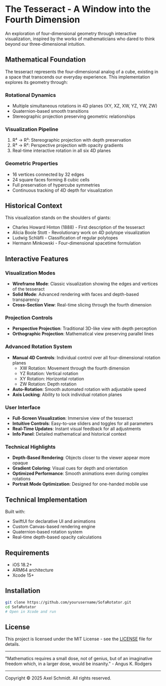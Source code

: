 # The Tesseract - A Window into the Fourth Dimension

An exploration of four-dimensional geometry through interactive visualization, inspired by the works of mathematicians who dared to think beyond our three-dimensional intuition.

## Mathematical Foundation

The tesseract represents the four-dimensional analog of a cube, existing in a space that transcends our everyday experience. This implementation explores its geometry through:

### Rotational Dynamics
- Multiple simultaneous rotations in 4D planes (XY, XZ, XW, YZ, YW, ZW)
- Quaternion-based smooth transitions
- Stereographic projection preserving geometric relationships

### Visualization Pipeline
1. R⁴ → R³: Stereographic projection with depth preservation
2. R³ → R²: Perspective projection with opacity gradients
3. Real-time interactive rotation in all six 4D planes

### Geometric Properties
- 16 vertices connected by 32 edges
- 24 square faces forming 8 cubic cells
- Full preservation of hypercube symmetries
- Continuous tracking of 4D depth for visualization

## Historical Context

This visualization stands on the shoulders of giants:
- Charles Howard Hinton (1888) - First description of the tesseract
- Alicia Boole Stott - Revolutionary work on 4D polytope visualization
- Ludwig Schläfli - Classification of regular polytopes
- Hermann Minkowski - Four-dimensional spacetime formulation


## Interactive Features

### Visualization Modes
- **Wireframe Mode**: Classic visualization showing the edges and vertices of the tesseract
- **Solid Mode**: Advanced rendering with faces and depth-based transparency
- **Cross-Section View**: Real-time slicing through the fourth dimension

### Projection Controls
- **Perspective Projection**: Traditional 3D-like view with depth perception
- **Orthographic Projection**: Mathematical view preserving parallel lines

### Advanced Rotation System
- **Manual 4D Controls**: Individual control over all four-dimensional rotation planes
  - XW Rotation: Movement through the fourth dimension
  - YZ Rotation: Vertical rotation
  - XY Rotation: Horizontal rotation
  - ZW Rotation: Depth rotation
- **Auto-Rotation**: Smooth automated rotation with adjustable speed
- **Axis Locking**: Ability to lock individual rotation planes

### User Interface
- **Full-Screen Visualization**: Immersive view of the tesseract
- **Intuitive Controls**: Easy-to-use sliders and toggles for all parameters
- **Real-Time Updates**: Instant visual feedback for all adjustments
- **Info Panel**: Detailed mathematical and historical context

### Technical Highlights
- **Depth-Based Rendering**: Objects closer to the viewer appear more opaque
- **Gradient Coloring**: Visual cues for depth and orientation
- **Optimized Performance**: Smooth animations even during complex rotations
- **Portrait Mode Optimization**: Designed for one-handed mobile use


## Technical Implementation

Built with:
- SwiftUI for declarative UI and animations
- Custom Canvas-based rendering engine
- Quaternion-based rotation system
- Real-time depth-based opacity calculations

## Requirements
- iOS 18.2+
- ARM64 architecture
- Xcode 15+

## Installation
```bash
git clone https://github.com/yourusername/SofaRotator.git
cd SofaRotator
# Open in Xcode and run
```

## License

This project is licensed under the MIT License - see the [LICENSE](LICENSE) file for details.

---

"Mathematics requires a small dose, not of genius, but of an imaginative freedom which, in a larger dose, would be insanity." - Angus K. Rodgers

---

Copyright © 2025 Axel Schmidt. All rights reserved.
